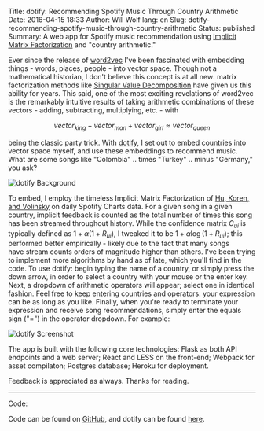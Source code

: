 Title: dotify: Recommending Spotify Music Through Country Arithmetic
Date: 2016-04-15 18:33
Author: Will Wolf
lang: en
Slug: dotify-recommending-spotify-music-through-country-arithmetic
Status: published
Summary: A web app for Spotify music recommendation using [Implicit Matrix Factorization](http://yifanhu.net/PUB/cf.pdf) and "country arithmetic."

Ever since the release of [word2vec](https://en.wikipedia.org/wiki/Word2vec) I've been fascinated with embedding things - words, places, people - into vector space. Though not a mathematical historian, I don't believe this concept is at all new: matrix factorization methods like [Singular Value Decomposition](https://en.wikipedia.org/wiki/Singular_value_decomposition) have given us this ability for years. This said, one of the most exciting revelations of word2vec is the remarkably intuitive results of taking arithmetic combinations of these vectors - adding, subtracting, multiplying, etc. - with

$$vector_{king} - vector_{man} + vector_{girl} \approx vector_{queen}$$

being the classic party trick. With [dotify](http://dotify.herokuapp.com/), I set out to embed countries into vector space myself, and use these embeddings to recommend music. What are some songs like "Colombia" .. times "Turkey" .. minus "Germany," you ask?

![dotify Background]({filename}/images/spotify_not_available.png)

To embed, I employ the timeless Implicit Matrix Factorization of [Hu, Koren, and Volinsky](http://yifanhu.net/PUB/cf.pdf) on daily Spotify Charts data. For a given song in a given country, implicit feedback is counted as the total number of times this song has been streamed throughout history. While the confidence matrix $C_{ui}$ is typically defined as $1 + \alpha(1 + R_{ui})$, I tweaked it to be $1 + \alpha\log{(1 + R_{ui})}$; this performed better empirically - likely due to the fact that many songs have stream counts orders of magnitude higher than others. I've been trying to implement more algorithms by hand as of late, which you'll find in the code. To use dotify: begin typing the name of a country, or simply press the down arrow, in order to select a country with your mouse or the enter key. Next, a dropdown of arithmetic operators will appear; select one in identical fashion. Feel free to keep entering countries and operators: your expression can be as long as you like. Finally, when you're ready to terminate your expression and receive song recommendations, simply enter the equals sign ("=") in the operator dropdown. For example:

![dotify Screenshot]({filename}/images/dotify_screenshot.png)

The app is built with the following core technologies: Flask as both API endpoints and a web server; React and LESS on the front-end; Webpack for asset compilaton; Postgres database; Heroku for deployment.

Feedback is appreciated as always. Thanks for reading.

---
Code:

Code can be found on [GitHub](https://github.com/cavaunpeu/dotify), and dotify can be found [here](http://dotify.herokuapp.com/).
